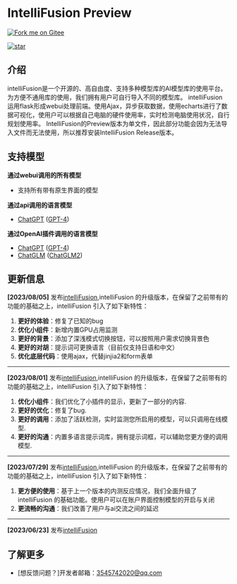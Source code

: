 # IntelliFusion Preview

[![Fork me on Gitee](https://gitee.com/argonserver/IntelliFusion/widgets/widget_6.svg?color=00d4d4)](https://gitee.com/argonserver/IntelliFusion)

[![star](https://gitee.com/argonserver/IntelliFusion/badge/star.svg?theme=gray)](https://gitee.com/argonserver/IntelliFusion/stargazers)

## 介绍
intelliFusion是一个开源的、高自由度、支持多种模型库的AI模型库的使用平台。为方便不通用库的使用，我们拥有用户可自行导入不同的模型库。
intelliFusion 运用flask形成webui处理前端。使用Ajax，异步获取数据，使用echarts进行了数据可视化，使用户可以根据自己电脑的硬件使用率，实时检测电脑使用状况，自行规划使用率。
IntelliFusion的Preview版本为单文件，因此部分功能会因为无法导入文件而无法使用，所以推荐安装IntelliFusion Release版本。

## 支持模型

**通过webui调用的所有模型**
- 支持所有带有原生界面的模型

**通过api调用的语言模型**
- [ChatGPT](https://chat.openai.com) ([GPT-4](https://openai.com/product/gpt-4))

**通过OpenAI插件调用的语言模型**
- [ChatGPT](https://chat.openai.com) ([GPT-4](https://openai.com/product/gpt-4))
- [ChatGLM](https://github.com/THUDM/ChatGLM-6B) ([ChatGLM2](https://github.com/THUDM/ChatGLM2-6B))

## 更新信息

**[2023/08/05]** 发布[intelliFusion](https://github.com/hcl595/IntelliFusion),intelliFusion 的升级版本，在保留了之前带有的功能的基础之上，intelliFusion 引入了如下新特性：

1. **更好的体验**：修复了已知的bug
2. **优化小组件**：新增内置GPU占用监测
3. **更好的背景**：添加了深浅模式切换按钮，可以按照用户需求切换背景色
4. **更好的对胡**：提示词可更换语言（目前仅支持日语和中文）
5. **优化底层代码**：使用ajax，代替jinjia2和form表单

----
**[2023/08/01]** 发布[intelliFusion](https://github.com/hcl595/IntelliFusion),intelliFusion 的升级版本，在保留了之前带有的功能的基础之上，intelliFusion 引入了如下新特性：

1. **优化小组件**：我们优化了小插件的显示，更新了一部分的内容.
2. **更好的优化**：修复了bug.
3. **更好的调用**：添加了活跃检测，实时监测您所启用的模型，可以只调用在线模型.
4. **更好的沟通**：内置多语言提示词库，拥有提示词框，可以辅助您更方便的调用模型.

----
**[2023/07/29]** 发布[intelliFusion](https://github.com/hcl595/IntelliFusion),intelliFusion 的升级版本，在保留了之前带有的功能的基础之上，intelliFusion 引入了如下新特性：

1. **更方便的使用**：基于上一个版本的内测反应情况，我们全面升级了 intelliFusion 的基础功能。使用户可以在账户界面控制模型的开启与关闭
2. **更流畅的沟通**：我们改善了用户与ai交流之间的延迟

----
**[2023/06/23]** 发布[intelliFusion](https://github.com/hcl595/IntelliFusion)

## 了解更多

- [想反馈问题？]开发者邮箱：3545742020@qq.com

